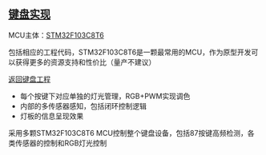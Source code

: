﻿## [键盘实现](https://github.com/lite-life/elite) 

MCU主体：[STM32F103C8T6](https://github.com/sochub/STM32F103C8) 

包括相应的工程代码，STM32F103C8T6是一颗最常用的MCU，作为原型开发可以获得更多的资源支持和性价比（量产不建议）

[返回键盘工程](../) 


- 每个按键下对应单独的灯光管理，RGB+PWM实现调色
- 内部的多传感器感知，包括闭环控制逻辑
- 灯板的信息呈现效果


采用多颗STM32F103C8T6 MCU控制整个键盘设备，包括87按键高频检测，各类传感器的控制和RGB灯光控制